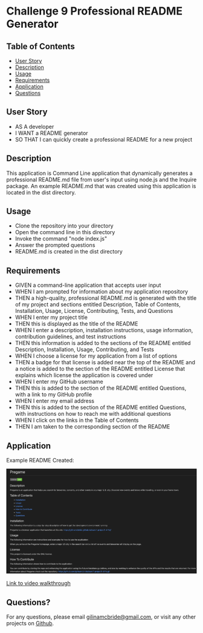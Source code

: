 # Challenge 9 Professional README Generator

## Table of Contents

- [User Story](#user-story)
- [Description](#description)
- [Usage](#usage)
- [Requirements](#requirements)
- [Application](#application)
- [Questions](#questions)

## User Story

- AS A developer
- I WANT a README generator
- SO THAT I can quickly create a professional README for a new project

## Description

This application is Command Line application that dynamically generates a professional README.md file from user's input using node.js and the Inquire package. An example README.md that was created using this application is located in the dist directory.

## Usage

- Clone the repository into your directory
- Open the command line in this directory
- Invoke the command "node index.js"
- Answer the prompted questions
- README.md is created in the dist directory

## Requirements

- GIVEN a command-line application that accepts user input
- WHEN I am prompted for information about my application repository
- THEN a high-quality, professional README.md is generated with the title of my project and sections entitled Description, Table of Contents, Installation, Usage, License, Contributing, Tests, and Questions
- WHEN I enter my project title
- THEN this is displayed as the title of the README
- WHEN I enter a description, installation instructions, usage information, contribution guidelines, and test instructions
- THEN this information is added to the sections of the README entitled Description, Installation, Usage, Contributing, and Tests
- WHEN I choose a license for my application from a list of options
- THEN a badge for that license is added near the top of the README and a notice is added to the section of the README entitled License that explains which license the application is covered under
- WHEN I enter my GitHub username
- THEN this is added to the section of the README entitled Questions, with a link to my GitHub profile
- WHEN I enter my email address
- THEN this is added to the section of the README entitled Questions, with instructions on how to reach me with additional questions
- WHEN I click on the links in the Table of Contents
- THEN I am taken to the corresponding section of the README

## Application

Example README Created:

![screenshot](./utils/screenshot.png)

[Link to video walkthrough](https://drive.google.com/file/d/1ZT0iKMDicBoNTEdTLVZWaQIvWAa8fq9p/view?usp=sharing)

## Questions?

For any questions, please email gilinamcbride@gmail.com, or visit any other projects on [Github](github.com/gilinamcbride).
